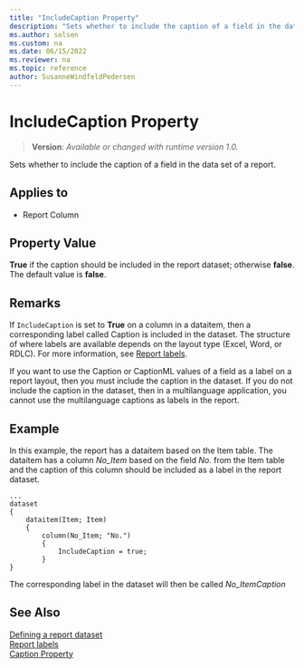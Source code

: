 ```yaml
---
title: "IncludeCaption Property"
description: "Sets whether to include the caption of a field in the data set of a report."
ms.author: solsen
ms.custom: na
ms.date: 06/15/2022
ms.reviewer: na
ms.topic: reference
author: SusanneWindfeldPedersen
---
```

[//]: # (START>DO_NOT_EDIT)
[//]: # (IMPORTANT:Do not edit any of the content between here and the END>DO_NOT_EDIT.)
[//]: # (Any modifications should be made in the .xml files in the ModernDev repo.)
# IncludeCaption Property
> **Version**: _Available or changed with runtime version 1.0._

Sets whether to include the caption of a field in the data set of a report.

## Applies to
-   Report Column

[//]: # (IMPORTANT: END>DO_NOT_EDIT)


## Property Value  

**True** if the caption should be included in the report dataset; otherwise **false**. The default value is **false**.  

## Remarks  

If `IncludeCaption` is set to **True** on a column in a dataitem, then a corresponding label called <column name>Caption is included in the dataset. The structure of where labels are available depends on the layout type (Excel, Word, or RDLC). For more information, see [Report labels](../devenv-report-object.md#report-labels).

If you want to use the Caption or CaptionML values of a field as a label on a report layout, then you must include the caption in the dataset. If you do not include the caption in the dataset, then in a multilanguage application, you cannot use the multilanguage captions as labels in the report.  

## Example

In this example, the report has a dataitem based on the Item table. The dataitem has a column *No_Item* based on the field *No.* from the Item table and the caption of this column should be included as a label in the report dataset.

```AL
...
dataset
{
    dataitem(Item; Item)
    {
        column(No_Item; "No.")
        {
            IncludeCaption = true;
        }
}
```

The corresponding label in the dataset will then be called *No_ItemCaption*

## See Also  

[Defining a report dataset](../devenv-report-dataset.md)   
[Report labels](../devenv-report-object.md#report-labels)  
[Caption Property](devenv-caption-property.md)  